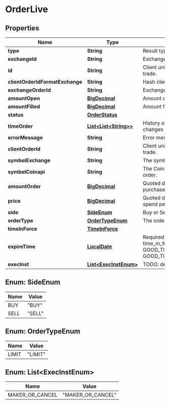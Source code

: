 

# OrderLive

## Properties

Name | Type | Description | Notes
------------ | ------------- | ------------- | -------------
**type** | **String** | Result type name |  [optional]
**exchangeId** | **String** | Exchange name |  [optional]
**id** | **String** | Client unique identifier for the trade. |  [optional]
**clientOrderIdFormatExchange** | **String** | Hash client id |  [optional]
**exchangeOrderId** | **String** | Exchange order id |  [optional]
**amountOpen** | [**BigDecimal**](BigDecimal.md) | Amount open |  [optional]
**amountFilled** | [**BigDecimal**](BigDecimal.md) | Amount filled |  [optional]
**status** | [**OrderStatus**](OrderStatus.md) |  |  [optional]
**timeOrder** | [**List&lt;List&lt;String&gt;&gt;**](List.md) | History of order status changes |  [optional]
**errorMessage** | **String** | Error message |  [optional]
**clientOrderId** | **String** | Client unique identifier for the trade. |  [optional]
**symbolExchange** | **String** | The symbol of the order. |  [optional]
**symbolCoinapi** | **String** | The CoinAPI symbol of the order. |  [optional]
**amountOrder** | [**BigDecimal**](BigDecimal.md) | Quoted decimal amount to purchase. |  [optional]
**price** | [**BigDecimal**](BigDecimal.md) | Quoted decimal amount to spend per unit. |  [optional]
**side** | [**SideEnum**](#SideEnum) | Buy or Sell |  [optional]
**orderType** | [**OrderTypeEnum**](#OrderTypeEnum) | The order type. |  [optional]
**timeInForce** | [**TimeInForce**](TimeInForce.md) |  |  [optional]
**expireTime** | [**LocalDate**](LocalDate.md) | Required for orders with time_in_force &#x3D; GOOD_TILL_TIME_EXCHANGE, GOOD_TILL_TIME_OMS |  [optional]
**execInst** | [**List&lt;ExecInstEnum&gt;**](#List&lt;ExecInstEnum&gt;) | TODO: description exec inst  | Parameter | Description | |-----------|--------| | &#x60;MAKER_OR_CANCEL&#x60; | Rests on the continuous order book at a specified price. If any quantity can be filled immediately, the entire order is canceled. | ##### Exec inst options  | Exchange | MAKER_OR_CANCEL | | --- | --- | | BINANCE | X | | BITFINEX | X | | BITMEX | X | | BLOCKCHAINEXCHANGE | X | | BITSTAMP |  | | COINBASE | X | | GEMINI | X | | KRAKEN | X | | POLONIEX | X | | HITBTC |  | | KRAKENFTS | X |  |  [optional]



## Enum: SideEnum

Name | Value
---- | -----
BUY | &quot;BUY&quot;
SELL | &quot;SELL&quot;



## Enum: OrderTypeEnum

Name | Value
---- | -----
LIMIT | &quot;LIMIT&quot;



## Enum: List&lt;ExecInstEnum&gt;

Name | Value
---- | -----
MAKER_OR_CANCEL | &quot;MAKER_OR_CANCEL&quot;



